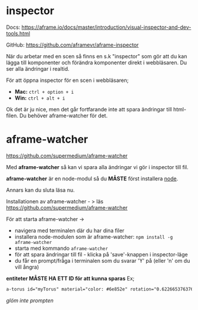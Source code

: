 # inspector
Docs: https://aframe.io/docs/master/introduction/visual-inspector-and-dev-tools.html

GitHub: https://github.com/aframevr/aframe-inspector


När du arbetar med en scen så finns en s.k "inspector" som gör att du kan lägga till komponenter och förändra 
komponenter direkt i webbläsaren. Du ser alla ändringar i realtid.

För att öppna inspector för en scen i webbläsaren;
- **Mac:** ```ctrl + option + i```
- **Win:** ```ctrl + alt + i```

Ok det är ju nice, men det går fortfarande inte att spara ändringar till html-filen.
Du behöver aframe-watcher för det.

# aframe-watcher
https://github.com/supermedium/aframe-watcher

Med **aframe-watcher** så kan vi spara alla ändringar vi gör i inspector till fil.

**aframe-watcher** är en node-modul så du **MÅSTE** först installera [node](https://nodejs.org/en).

Annars kan du sluta läsa nu.

Installationen av aframe-watcher - > läs https://github.com/supermedium/aframe-watcher

För att starta aframe-watcher -> 
- navigera med terminalen där du har dina filer
- installera node-modulen som är aframe-watcher: ```npm install -g aframe-watcher```
- starta med kommando ```aframe-watcher```
- för att spara ändringar till fil - klicka på 'save'-knappen i inspector-läge
- du får en prompt/fråga i terminalen som du svarar 'Y' på (eller 'n' om du vill ångra)


**entiteter MÅSTE HA ETT ID för att kunna sparas**
Ex;
```html
a-torus id="myTorus" material="color: #6e852e" rotation="0.6226653763760841 0 0" position="-2 0.85 -4" radius="0.5" radius-tubular="0.1" color="#2E3A87" animation="property: rotation; to: 360 0 0; loop: NaN; dur: 3000"></a-torus>
```

*glöm inte prompten*
